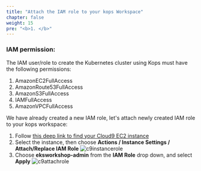 ```yaml
---
title: "Attach the IAM role to your kops Workspace"
chapter: false
weight: 15
pre: "<b>1. </b>"
---
```


### IAM permission:
The IAM user/role to create the Kubernetes cluster using Kops must have the following permissions:

1. AmazonEC2FullAccess
2. AmazonRoute53FullAccess
3. AmazonS3FullAccess
4. IAMFullAccess
5. AmazonVPCFullAccess

We have already created a new IAM role, let's attach newly created IAM role to your kops workspace:

1. Follow [this deep link to find your Cloud9 EC2 instance](https://console.aws.amazon.com/ec2/v2/home?#Instances:tag:Name=k8s-kops-mgmt-cloud9-instance;sort=desc:launchTime)
1. Select the instance, then choose **Actions / Instance Settings / Attach/Replace IAM Role**
![c9instancerole](/images/c9instancerole.png)
1. Choose **eksworkshop-admin** from the **IAM Role** drop down, and select **Apply**
![c9attachrole](/images/c9attachrole.png)
